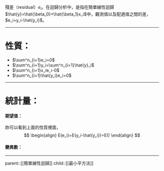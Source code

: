 殘差（residual）$e_i$，在迴歸分析中，是指在簡單線性迴歸$\hat{y}=\hat{\beta_0}+\hat{\beta_1}x_i$中，觀測值以及配適值之間的差，$e_i=y_i-\hat{y_i}$。
- - -
# 性質：
- $\sum^n_{i=1}e_i=0$
- $\sum^n_{i=1}y_i=\sum^n_{i=1}\hat{y}_i$
- $\sum^n_{i=1}x_ie_i-0$
- $\sum^n_{i=1}\hat{y_i}e_i=0$
- - -
# 統計量：

#### 期望值：
妳可以看到上面的性質裡面，
$$
\begin{align}
E(e_i)=E(y_i-\hat{y_i})=E()
\end{align}
$$
#### 變異數：

- - -
parent::[[簡單線性迴歸]]
child::[[最小平方法]]